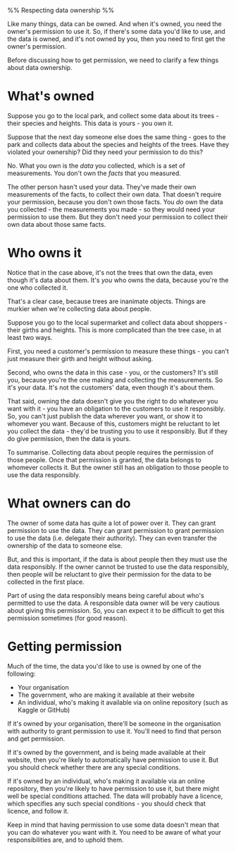 %% Respecting data ownership %%

Like many things, data can be owned. And when it's owned, you need the owner's permission to use it. So, if there's some data you'd like to use, and the data is owned, and it's not owned by you, then you need to first get the owner's permission.

Before discussing how to get permission, we need to clarify a few things about data ownership.

# What's owned

Suppose you go to the local park, and collect some data about its trees - their species and heights. This data is yours - you own it.

Suppose that the next day someone else does the same thing - goes to the park and collects data about the species and heights of the trees. Have they violated your ownership? Did they need your permission to do this?

No. What you own is the *data* you collected, which is a set of measurements. You don't own the *facts* that you measured.

The other person hasn't used your data. They've made their own measurements of the facts, to collect their own data. That doesn't require your permission, because you don't own those facts. You *do* own the data you collected - the measurements you made - so they would need your permission to use them. But they don't need your permission to collect their own data about those same facts.

# Who owns it

Notice that in the case above, it's not the trees that own the data, even though it's data about them. It's *you* who owns the data, because you're the one who collected it.

That's a clear case, because trees are inanimate objects. Things are murkier when we're collecting data about people.

Suppose you go to the local supermarket and collect data about shoppers - their girths and heights. This is more complicated than the tree case, in at least two ways.

First, you need a customer's permission to measure these things - you can't just measure their girth and height without asking.

Second, who owns the data in this case - you, or the customers? It's still you, because you're the one making and collecting the measurements. So it's your data. It's not the customers' data, even though it's about them.

That said, owning the data doesn't give you the right to do whatever you want with it - you have an obligation to the customers to use it responsibly. So, you can't just publish the data wherever you want, or show it to whomever you want. Because of this, customers might be reluctant to let you collect the data - they'd be trusting you to use it responsibly. But if they do give permission, then the data is yours.

To summarise. Collecting data about people requires the permission of those people. Once that permission is granted, the data belongs to whomever collects it. But the owner still has an obligation to those people to use the data responsibly.

# What owners can do

The owner of some data has quite a lot of power over it. They can grant permission to use the data. They can grant permission to grant permission to use the data (i.e. delegate their authority). They can even transfer the ownership of the data to someone else.

But, and this is important, if the data is about people then they must use the data responsibly. If the owner cannot be trusted to use the data responsibly, then people will be reluctant to give their permission for the data to be collected in the first place.

Part of using the data responsibly means being careful about who's permitted to use the data. A responsible data owner will be very cautious about giving this permission. So, you can expect it to be difficult to get this permission sometimes (for good reason).

# Getting permission

Much of the time, the data you'd like to use is owned by one of the following:

- Your organisation
- The government, who are making it available at their website
- An individual, who's making it available via on online repository (such as Kaggle or GitHub)

If it's owned by your organisation, there'll be someone in the organisation with authority to grant permission to use it. You'll need to find that person and get permission.

If it's owned by the government, and is being made available at their website, then you're likely to automatically have permission to use it. But you should check whether there are any special conditions.

If it's owned by an individual, who's making it available via an online repository, then you're likely to have permission to use it, but there might well be special conditions attached. The data will probably have a licence, which specifies any such special conditions - you should check that licence, and follow it.

Keep in mind that having permission to use some data doesn't mean that you can do whatever you want with it. You need to be aware of what your responsibilities are, and to uphold them.